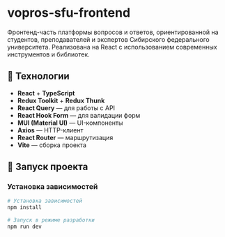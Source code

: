 # vopros-sfu-frontend

Фронтенд-часть платформы вопросов и ответов, ориентированной на студентов, преподавателей и экспертов Сибирского федерального университета. Реализована на React с использованием современных инструментов и библиотек.

## 🔧 Технологии

- **React** + **TypeScript**
- **Redux Toolkit** + **Redux Thunk**
- **React Query** — для работы с API
- **React Hook Form** — для валидации форм
- **MUI (Material UI)** — UI-компоненты
- **Axios** — HTTP-клиент
- **React Router** — маршрутизация
- **Vite** — сборка проекта

## 🚀 Запуск проекта

### Установка зависимостей

```bash
# Установка зависимостей
npm install

# Запуск в режиме разработки
npm run dev
```
